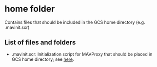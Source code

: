 # home folder

Contains files that should be included in the GCS home directory (e.g. .mavinit.scr)

## List of files and folders

* .mavinit.scr: Initialization script for MAVProxy that should be placed in GCS home directory; see [here](https://ardupilot.github.io/MAVProxy/html/getting_started/mavinit.html).